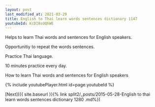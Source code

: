 ```yaml
---
layout: post
last_modified_at: 2021-03-29
title: English to Thai learn words sentences dictionary 1147 
youtubeId: KcDIBsOQhWE
---
```

 
 
Helps to learn Thai words and sentences for English speakers.

Opportunitiy to repeat the words sentences. 

Practice Thai language. 
 
10 minutes practice every day. 
 
How to learn Thai words and sentences for English speakers 
 
{% include youtubePlayer.html id=page.youtubeId %}
 
 
[Next]({{ site.baseurl }}{% link  split2/_posts/2015-05-28-English to thai learn words sentences dictionary 1280 .md%})
 
